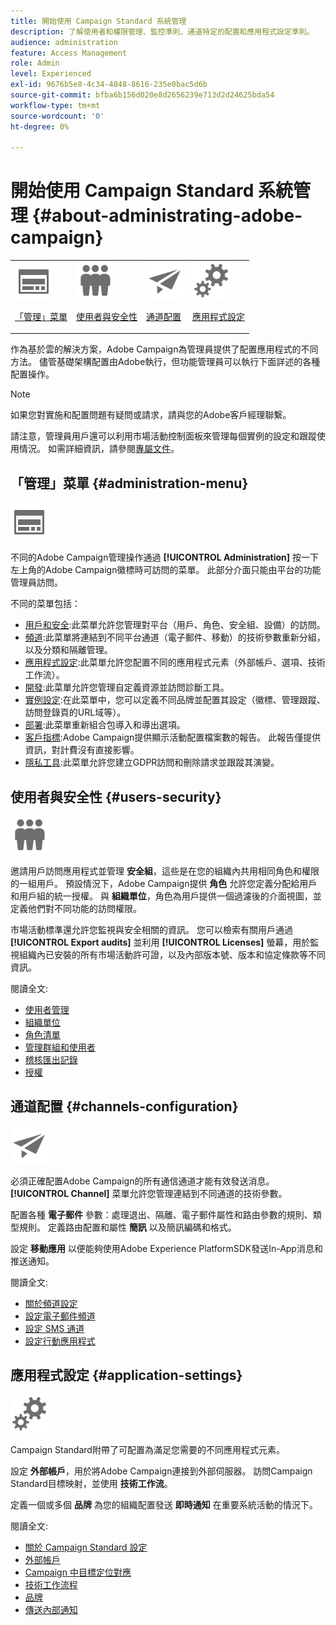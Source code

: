 ```yaml
---
title: 開始使用 Campaign Standard 系統管理
description: 了解使用者和權限管理、監控準則、通道特定的配置和應用程式設定準則。
audience: administration
feature: Access Management
role: Admin
level: Experienced
exl-id: 9676b5e8-4c34-4848-8616-235e0bac5d6b
source-git-commit: bfba6b156d020e8d2656239e713d2d24625bda54
workflow-type: tm+mt
source-wordcount: '0'
ht-degree: 0%

---
```


# 開始使用 Campaign Standard 系統管理 {#about-administrating-adobe-campaign}

<table>
<tr><td><img src="assets/do-not-localize/icon_menu.svg" width="60px"><p><a href="#administration-menu">「管理」菜單</a></p></td>
<td><img src="assets/do-not-localize/icon_users.svg" width="60px"><p><a href="#users-security">使用者與安全性</a></p></td>
<td><img src="assets/do-not-localize/icon_channels.svg" width="60px"><p><a href="#channels-configuration">通道配置</a></p></td>
<td><img src="assets/do-not-localize/icon_settings.svg" width="60px"><p><a href="#application-settings">應用程式設定</a></p></td></tr>
</table>

作為基於雲的解決方案，Adobe Campaign為管理員提供了配置應用程式的不同方法。 儘管基礎架構配置由Adobe執行，但功能管理員可以執行下面詳述的各種配置操作。

>[!NOTE]
>
>如果您對實施和配置問題有疑問或請求，請與您的Adobe客戶經理聯繫。

請注意，管理員用戶還可以利用市場活動控制面板來管理每個實例的設定和跟蹤使用情況。 如需詳細資訊，請參閱[專屬文件](https://experienceleague.adobe.com/docs/control-panel/using/control-panel-home.html?lang=zh-Hant)。

## 「管理」菜單 {#administration-menu}

<img src="assets/do-not-localize/icon_menu.svg" width="60px">

不同的Adobe Campaign管理操作通過 **[!UICONTROL Administration]** 按一下左上角的Adobe Campaign徽標時可訪問的菜單。 此部分介面只能由平台的功能管理員訪問。

不同的菜單包括：

* [用戶和安全](../../administration/using/about-access-management.md):此菜單允許您管理對平台（用戶、角色、安全組、設備）的訪問。
* [頻道](../../administration/using/about-channel-configuration.md):此菜單將連結到不同平台通道（電子郵件、移動）的技術參數重新分組，以及分類和隔離管理。
* [應用程式設定](../../administration/using/external-accounts.md):此菜單允許您配置不同的應用程式元素（外部帳戶、選項、技術工作流）。
* [開發](../../developing/using/data-model-concepts.md):此菜單允許您管理自定義資源並訪問診斷工具。
* [實例設定](../../administration/using/branding.md):在此菜單中，您可以定義不同品牌並配置其設定（徽標、管理跟蹤、訪問登錄頁的URL域等）。
* [部署](../../automating/using/managing-packages.md):此菜單重新組合包導入和導出選項。
* [客戶指標](../../audiences/using/active-profiles.md):Adobe Campaign提供顯示活動配置檔案數的報告。 此報告僅提供資訊，對計費沒有直接影響。
* [隱私工具](../../start/using/privacy-management.md):此菜單允許您建立GDPR訪問和刪除請求並跟蹤其演變。

## 使用者與安全性 {#users-security}

<img src="assets/do-not-localize/icon_users.svg"  width="60px">

邀請用戶訪問應用程式並管理 **安全組**，這些是在您的組織內共用相同角色和權限的一組用戶。 預設情況下，Adobe Campaign提供 **角色** 允許您定義分配給用戶和用戶組的統一授權。 與 **組織單位**，角色為用戶提供一個過濾後的介面視圖，並定義他們對不同功能的訪問權限。

市場活動標準還允許您監視與安全相關的資訊。 您可以檢索有關用戶通過 **[!UICONTROL Export audits]** 並利用 **[!UICONTROL Licenses]** 螢幕，用於監視組織內已安裝的所有市場活動許可證，以及內部版本號、版本和協定條款等不同資訊。

閱讀全文:

* [使用者管理](../../administration/using/users-management.md)
* [組織單位](../../administration/using/organizational-units.md)
* [角色清單](../../administration/using/list-of-roles.md)
* [管理群組和使用者](../../administration/using/managing-groups-and-users.md)
* [稽核匯出記錄](../../administration/using/auditing-export-logs.md)
* [授權](../../administration/using/licenses.md)

## 通道配置 {#channels-configuration}

<img src="assets/do-not-localize/icon_channels.svg" width="60px">

必須正確配置Adobe Campaign的所有通信通道才能有效發送消息。 **[!UICONTROL Channel]**  菜單允許您管理連結到不同通道的技術參數。

配置各種 **電子郵件** 參數：處理退出、隔離、電子郵件屬性和路由參數的規則、類型規則。 定義路由配置和屬性 **簡訊** 以及簡訊編碼和格式。

設定 **移動應用** 以便能夠使用Adobe Experience PlatformSDK發送In-App消息和推送通知。

閱讀全文:

* [關於頻道設定](../../administration/using/about-channel-configuration.md)
* [設定電子郵件頻道](../../administration/using/configuring-email-channel.md)
* [設定 SMS 通道](../../administration/using/configuring-sms-channel.md)
* [設定行動應用程式](../../administration/using/configuring-a-mobile-application.md)

## 應用程式設定 {#application-settings}

<img src="assets/do-not-localize/icon_settings.svg" width="60px">

Campaign Standard附帶了可配置為滿足您需要的不同應用程式元素。

設定 **外部帳戶**，用於將Adobe Campaign連接到外部伺服器。 訪問Campaign Standard目標映射，並使用 **技術工作流**。

定義一個或多個 **品牌** 為您的組織配置發送 **即時通知** 在重要系統活動的情況下。

閱讀全文:

* [關於 Campaign Standard 設定](../../administration/using/about-campaign-standard-settings.md)
* [外部帳戶](../../administration/using/external-accounts.md)
* [Campaign 中目標定位對應](../../administration/using/target-mappings-in-campaign.md)
* [技術工作流程](../../administration/using/technical-workflows.md)
* [品牌](../../administration/using/branding.md)
* [傳送內部通知](../../administration/using/sending-internal-notifications.md)
